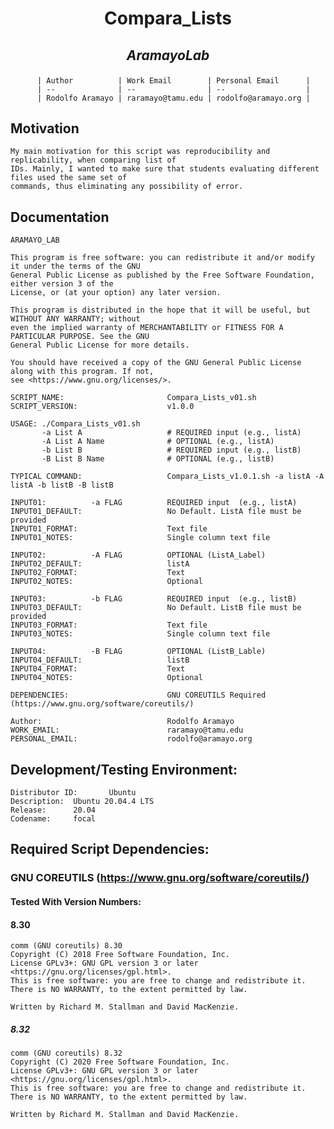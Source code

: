 # **<p align="center">Compara_Lists</p>**
## _<p align="center">**AramayoLab**</p>_

<p align="center">

          | Author          | Work Email        | Personal Email      |
          | --              | --                | --                  |
          | Rodolfo Aramayo | raramayo@tamu.edu | rodolfo@aramayo.org |

</p>

## Motivation

```
My main motivation for this script was reproducibility and replicability, when comparing list of
IDs. Mainly, I wanted to make sure that students evaluating different files used the same set of
commands, thus eliminating any possibility of error.
```

## Documentation

```
ARAMAYO_LAB

This program is free software: you can redistribute it and/or modify it under the terms of the GNU
General Public License as published by the Free Software Foundation, either version 3 of the
License, or (at your option) any later version.

This program is distributed in the hope that it will be useful, but WITHOUT ANY WARRANTY; without
even the implied warranty of MERCHANTABILITY or FITNESS FOR A PARTICULAR PURPOSE. See the GNU
General Public License for more details.

You should have received a copy of the GNU General Public License along with this program. If not,
see <https://www.gnu.org/licenses/>.

SCRIPT_NAME:                       Compara_Lists_v01.sh
SCRIPT_VERSION:                    v1.0.0

USAGE: ./Compara_Lists_v01.sh
       -a List A                   # REQUIRED input (e.g., listA)
       -A List A Name              # OPTIONAL (e.g., listA)
       -b List B                   # REQUIRED input (e.g., listB)
       -B List B Name              # OPTIONAL (e.g., listB)

TYPICAL COMMAND:                   Compara_Lists_v1.0.1.sh -a listA -A listA -b listB -B listB

INPUT01:          -a FLAG          REQUIRED input  (e.g., listA)
INPUT01_DEFAULT:                   No Default. ListA file must be provided
INPUT01_FORMAT:                    Text file
INPUT01_NOTES:                     Single column text file

INPUT02:          -A FLAG          OPTIONAL (ListA_Label)
INPUT02_DEFAULT:                   listA
INPUT02_FORMAT:                    Text
INPUT02_NOTES:                     Optional

INPUT03:          -b FLAG          REQUIRED input  (e.g., listB)
INPUT03_DEFAULT:                   No Default. ListB file must be provided
INPUT03_FORMAT:                    Text file
INPUT03_NOTES:                     Single column text file

INPUT04:          -B FLAG          OPTIONAL (ListB_Lable)
INPUT04_DEFAULT:                   listB
INPUT04_FORMAT:                    Text
INPUT04_NOTES:                     Optional

DEPENDENCIES:                      GNU COREUTILS Required (https://www.gnu.org/software/coreutils/)

Author:                            Rodolfo Aramayo
WORK_EMAIL:                        raramayo@tamu.edu
PERSONAL_EMAIL:                    rodolfo@aramayo.org
```

## Development/Testing Environment:

```
Distributor ID:       Ubuntu
Description:  Ubuntu 20.04.4 LTS
Release:      20.04
Codename:     focal
```

## Required Script Dependencies:
### GNU COREUTILS (https://www.gnu.org/software/coreutils/)
#### Tested With Version Numbers:
#### 8.30

```
comm (GNU coreutils) 8.30
Copyright (C) 2018 Free Software Foundation, Inc.
License GPLv3+: GNU GPL version 3 or later <https://gnu.org/licenses/gpl.html>.
This is free software: you are free to change and redistribute it.
There is NO WARRANTY, to the extent permitted by law.

Written by Richard M. Stallman and David MacKenzie.
```

##### 8.32

```
comm (GNU coreutils) 8.32
Copyright (C) 2020 Free Software Foundation, Inc.
License GPLv3+: GNU GPL version 3 or later <https://gnu.org/licenses/gpl.html>.
This is free software: you are free to change and redistribute it.
There is NO WARRANTY, to the extent permitted by law.

Written by Richard M. Stallman and David MacKenzie.
```
